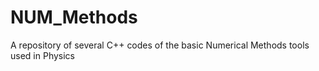 # NUM_Methods
A repository of several C++ codes of the basic Numerical Methods tools used in Physics
